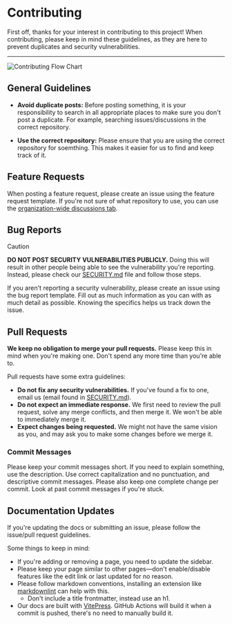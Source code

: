 # Contributing

First off, thanks for your interest in contributing to this project! When contributing, please keep
in mind these guidelines, as they are here to prevent duplicates and security vulnerabilities.

---

![Contributing Flow Chart](https://github.com/user-attachments/assets/13f8a326-bcf2-481c-9b8a-cd322106f79c)

## General Guidelines

 - **Avoid duplicate posts:**
   Before posting something, it is your responsibility to search in all appropriate places to make
   sure you don't post a duplicate. For example, searching issues/discussions in the correct
   repository.

 - **Use the correct repository:**
   Please ensure that you are using the correct repository for soemthing. This makes it easier for us
   to find and keep track of it.

## Feature Requests

When posting a feature request, please create an issue using the feature request template. If
you're not sure of what repository to use, you can use the
[organization-wide discussions tab](https://github.com/orgs/PresentlySlides/discussions).

## Bug Reports

> [!CAUTION]
> **DO NOT POST SECURITY VULNERABILITIES PUBLICLY.** Doing this will result in other people
> being able to see the vulnerability you're reporting. Instead, please check our
> [SECURITY.md](https://github.com/PresentlySlides/.github/blob/main/SECURITY.md)
> file and follow those steps.

If you aren't reporting a security vulnerability, please create an issue using the bug report
template. Fill out as much information as you can with as much detail as possible. Knowing
the specifics helps us track down the issue.

## Pull Requests

**We keep no obligation to merge your pull requests.** Please keep this in mind when you're
making one. Don't spend any more time than you're able to.

Pull requests have some extra guidelines:

 - **Do not fix any security vulnerabilities.** If you've found a fix to one, email us
   (email found in [SECURITY.md](https://github.com/PresentlySlides/.github/blob/main/SECURITY.md)).
 - **Do not expect an immediate response.** We first need to review the pull request, solve
   any merge conflicts, and then merge it. We won't be able to immediately merge it.
 - **Expect changes being requested.** We might not have the same vision as you, and may ask
   you to make some changes before we merge it.

### Commit Messages

Please keep your commit messages short. If you need to explain something, use the description.
Use correct capitalization and no punctuation, and descriptive commit messages. Please
also keep one complete change per commit. Look at past commit messages if you're stuck.

## Documentation Updates

If you're updating the docs or submitting an issue, please follow the issue/pull request
guidelines.

Some things to keep in mind:

 - If you're adding or removing a page, you need to update the sidebar.
 - Please keep your page similar to other pages—don't enable/disable features like
   the edit link or last updated for no reason.
 - Please follow markdown conventions, installing an extension like
   [markdownlint](https://marketplace.visualstudio.com/items?itemName=DavidAnson.vscode-markdownlint)
   can help with this.
   - Don't include a title frontmatter, instead use an h1.
 - Our docs are built with [VitePress](https://vitepress.dev/). GitHub Actions will build
   it when a commit is pushed, there's no need to manually build it.

